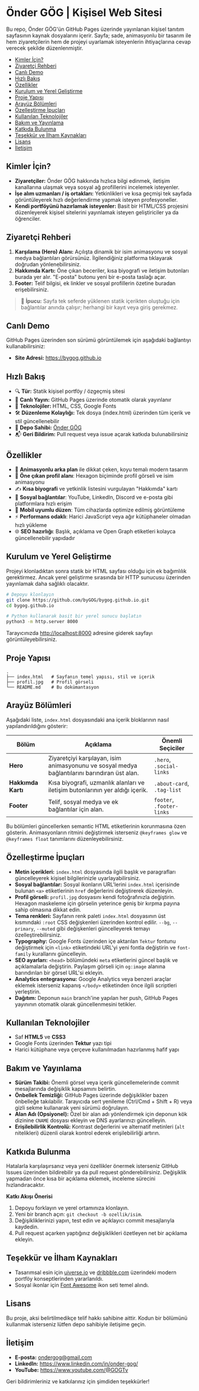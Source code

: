 # Önder GÖG | Kişisel Web Sitesi

Bu repo, Önder GÖG'ün GitHub Pages üzerinde yayınlanan kişisel tanıtım sayfasının kaynak dosyalarını içerir. Sayfa; sade,
animasyonlu bir tasarım ile hem ziyaretçilerin hem de projeyi uyarlamak isteyenlerin ihtiyaçlarına cevap verecek şekilde
düzenlenmiştir.

- [Kimler İçin?](#kimler-için)
- [Ziyaretçi Rehberi](#ziyaretçi-rehberi)
- [Canlı Demo](#canlı-demo)
- [Hızlı Bakış](#hızlı-bakış)
- [Özellikler](#özellikler)
- [Kurulum ve Yerel Geliştirme](#kurulum-ve-yerel-geliştirme)
- [Proje Yapısı](#proje-yapısı)
- [Arayüz Bölümleri](#arayüz-bölümleri)
- [Özelleştirme İpuçları](#özelleştirme-ipuçları)
- [Kullanılan Teknolojiler](#kullanılan-teknolojiler)
- [Bakım ve Yayınlama](#bakım-ve-yayınlama)
- [Katkıda Bulunma](#katkıda-bulunma)
- [Teşekkür ve İlham Kaynakları](#teşekkür-ve-ilham-kaynakları)
- [Lisans](#lisans)
- [İletişim](#iletişim)

## Kimler İçin?
- **Ziyaretçiler:** Önder GÖG hakkında hızlıca bilgi edinmek, iletişim kanallarına ulaşmak veya sosyal ağ profillerini incelemek
  isteyenler.
- **İşe alım uzmanları / iş ortakları:** Yetkinlikleri ve kısa geçmişi tek sayfada görüntüleyerek hızlı değerlendirme yapmak
  isteyen profesyoneller.
- **Kendi portföyünü hazırlamak isteyenler:** Basit bir HTML/CSS projesini düzenleyerek kişisel sitelerini yayınlamak isteyen
  geliştiriciler ya da öğrenciler.

## Ziyaretçi Rehberi
1. **Karşılama (Hero) Alanı:** Açılışta dinamik bir isim animasyonu ve sosyal medya bağlantıları görürsünüz. İlgilendiğiniz platforma
   tıklayarak doğrudan yönlenebilirsiniz.
2. **Hakkımda Kartı:** Öne çıkan beceriler, kısa biyografi ve iletişim butonları burada yer alır. "E-posta" butonu yeni bir
   e-posta taslağı açar.
3. **Footer:** Telif bilgisi, ek linkler ve sosyal profillerin özetine buradan erişebilirsiniz.

> 🔎 **İpucu:** Sayfa tek seferde yüklenen statik içerikten oluştuğu için bağlantılar anında çalışır; herhangi bir kayıt veya
giriş gerekmez.

## Canlı Demo
GitHub Pages üzerinden son sürümü görüntülemek için aşağıdaki bağlantıyı kullanabilirsiniz:

- **Site Adresi:** <https://bygog.github.io>

## Hızlı Bakış
- 🔍 **Tür:** Statik kişisel portföy / özgeçmiş sitesi
- 🚀 **Canlı Yayın:** GitHub Pages üzerinde otomatik olarak yayınlanır
- 🧱 **Teknolojiler:** HTML, CSS, Google Fonts
- 🛠️ **Düzenleme Kolaylığı:** Tek dosya (index.html) üzerinden tüm içerik ve stil güncellenebilir
- 📂 **Depo Sahibi:** [Önder GÖG](https://github.com/byGOG)
- 📬 **Geri Bildirim:** Pull request veya issue açarak katkıda bulunabilirsiniz

## Özellikler
- 🌌 **Animasyonlu arka plan** ile dikkat çeken, koyu temalı modern tasarım
- 🧾 **Öne çıkan profil alanı**: Hexagon biçiminde profil görseli ve isim animasyonu
- ✍️ **Kısa biyografi** ve yetkinlik listesini vurgulayan "Hakkımda" kartı
- 🔗 **Sosyal bağlantılar**: YouTube, LinkedIn, Discord ve e-posta gibi platformlara hızlı erişim
- 📱 **Mobil uyumlu düzen**: Tüm cihazlarda optimize edilmiş görüntüleme
- ⚡ **Performans odaklı**: Harici JavaScript veya ağır kütüphaneler olmadan hızlı yükleme
- 🌐 **SEO hazırlığı**: Başlık, açıklama ve Open Graph etiketleri kolayca güncellenebilir yapıdadır

## Kurulum ve Yerel Geliştirme
Projeyi klonladıktan sonra statik bir HTML sayfası olduğu için ek bağımlılık gerektirmez. Ancak yerel geliştirme sırasında bir HTTP
sunucusu üzerinden yayınlamak daha sağlıklı olacaktır.

```bash
# Depoyu klonlayın
git clone https://github.com/byGOG/bygog.github.io.git
cd bygog.github.io

# Python kullanarak basit bir yerel sunucu başlatın
python3 -m http.server 8000
```

Tarayıcınızda <http://localhost:8000> adresine giderek sayfayı görüntüleyebilirsiniz.

## Proje Yapısı
```
.
├── index.html   # Sayfanın temel yapısı, stil ve içerik
├── profil.jpg   # Profil görseli
└── README.md    # Bu dokümantasyon
```

## Arayüz Bölümleri
Aşağıdaki liste, `index.html` dosyasındaki ana içerik bloklarının nasıl yapılandırıldığını gösterir:

| Bölüm | Açıklama | Önemli Seçiciler |
| --- | --- | --- |
| **Hero** | Ziyaretçiyi karşılayan, isim animasyonunu ve sosyal medya bağlantılarını barındıran üst alan. | `.hero`, `.social-links` |
| **Hakkımda Kartı** | Kısa biyografi, uzmanlık alanları ve iletişim butonlarının yer aldığı içerik. | `.about-card`, `.tag-list` |
| **Footer** | Telif, sosyal medya ve ek bağlantılar için alan. | `footer`, `.footer-links` |

Bu bölümleri güncellerken semantic HTML etiketlerinin korunmasına özen gösterin. Animasyonların ritmini değiştirmek isterseniz
`@keyframes glow` ve `@keyframes float` tanımlarını düzenleyebilirsiniz.

## Özelleştirme İpuçları
- **Metin içerikleri:** `index.html` dosyasında ilgili başlık ve paragrafları güncelleyerek kişisel bilgilerinizle uyarlayabilirsiniz.
- **Sosyal bağlantılar:** Sosyal ikonların URL'lerini `index.html` içerisinde bulunan `<a>` etiketlerinin `href` değerlerini değiştirerek
  düzenleyin.
- **Profil görseli:** `profil.jpg` dosyasını kendi fotoğrafınızla değiştirin. Hexagon maskeleme için görselin yeterince geniş bir kırpma
  payına sahip olmasına dikkat edin.
- **Tema renkleri:** Sayfanın renk paleti `index.html` dosyasının üst kısmındaki `:root` CSS değişkenleri üzerinden kontrol edilir.
  `--bg`, `--primary`, `--muted` gibi değişkenleri güncelleyerek temayı özelleştirebilirsiniz.
- **Typography:** Google Fonts üzerinden içe aktarılan `Tektur` fontunu değiştirmek için `<link>` etiketindeki URL'yi yeni fontla
  değiştirin ve `font-family` kurallarını güncelleyin.
- **SEO ayarları:** `<head>` bölümündeki `meta` etiketlerini güncel başlık ve açıklamalarla değiştirin. Paylaşım görseli için
  `og:image` alanına barındırılan bir görsel URL'si ekleyin.
- **Analytics entegrasyonu:** Google Analytics veya benzeri araçlar eklemek isterseniz kapanış `</body>` etiketinden önce ilgili
  scriptleri yerleştirin.
- **Dağıtım:** Deponun `main` branch'ine yapılan her push, GitHub Pages yayınının otomatik olarak güncellenmesini tetikler.

## Kullanılan Teknolojiler
- Saf **HTML5** ve **CSS3**
- Google Fonts üzerinden **Tektur** yazı tipi
- Harici kütüphane veya çerçeve kullanılmadan hazırlanmış hafif yapı

## Bakım ve Yayınlama
- **Sürüm Takibi:** Önemli görsel veya içerik güncellemelerinde commit mesajlarında değişiklik kapsamını belirtin.
- **Önbellek Temizliği:** GitHub Pages üzerinde değişiklikler bazen önbelleğe takılabilir. Tarayıcıda sert yenileme (Ctrl/Cmd + Shift + R)
  veya gizli sekme kullanarak yeni sürümü doğrulayın.
- **Alan Adı (Opsiyonel):** Özel bir alan adı yönlendirmek için deponun kök dizinine `CNAME` dosyası ekleyin ve DNS ayarlarınızı
  güncelleyin.
- **Erişilebilirlik Kontrolü:** Kontrast değerlerini ve alternatif metinleri (`alt` nitelikleri) düzenli olarak kontrol ederek erişilebilirliği
  artırın.

## Katkıda Bulunma
Hatalarla karşılaşırsanız veya yeni özellikler önermek isterseniz GitHub Issues üzerinden bildirebilir ya da pull request gönderebilirsiniz.
Değişiklik yapmadan önce kısa bir açıklama eklemek, inceleme sürecini hızlandıracaktır.

**Katkı Akışı Önerisi**
1. Depoyu forklayın ve yerel ortamınıza klonlayın.
2. Yeni bir branch açın: `git checkout -b ozellik/isim`.
3. Değişikliklerinizi yapın, test edin ve açıklayıcı commit mesajlarıyla kaydedin.
4. Pull request açarken yaptığınız değişiklikleri özetleyen net bir açıklama ekleyin.

## Teşekkür ve İlham Kaynakları
- Tasarımsal esin için [uiverse.io](https://uiverse.io/) ve [dribbble.com](https://dribbble.com/) üzerindeki modern portföy konseptlerinden
  yararlanıldı.
- Sosyal ikonlar için [Font Awesome](https://fontawesome.com/) ikon seti temel alındı.

## Lisans
Bu proje, aksi belirtilmedikçe telif hakkı sahibine aittir. Kodun bir bölümünü kullanmak isterseniz lütfen depo sahibiyle iletişime geçin.

## İletişim
- **E-posta:** [ondergog@gmail.com](mailto:ondergog@gmail.com)
- **LinkedIn:** <https://www.linkedin.com/in/onder-gog/>
- **YouTube:** <https://www.youtube.com/@GOGTv>

Geri bildirimleriniz ve katkılarınız için şimdiden teşekkürler!
